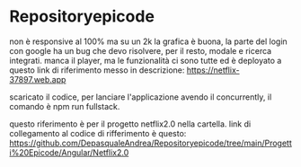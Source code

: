 # Repositoryepicode
non è responsive al 100% ma su un 2k la grafica è buona, la parte del login con google ha un bug che devo risolvere, per il resto, modale e ricerca integrati. manca il player,  ma le funzionalità ci sono tutte ed è deployato a questo link di riferimento messo in descrizione: https://netflix-37897.web.app  
 
scaricato il codice, per lanciare l'applicazione avendo il concurrently, il comando è npm run fullstack. 

questo riferimento è per il progetto netflix2.0 nella cartella. link di collegamento al codice di rifferimento è questo: https://github.com/DepasqualeAndrea/Repositoryepicode/tree/main/Progetti%20Epicode/Angular/Netflix2.0


